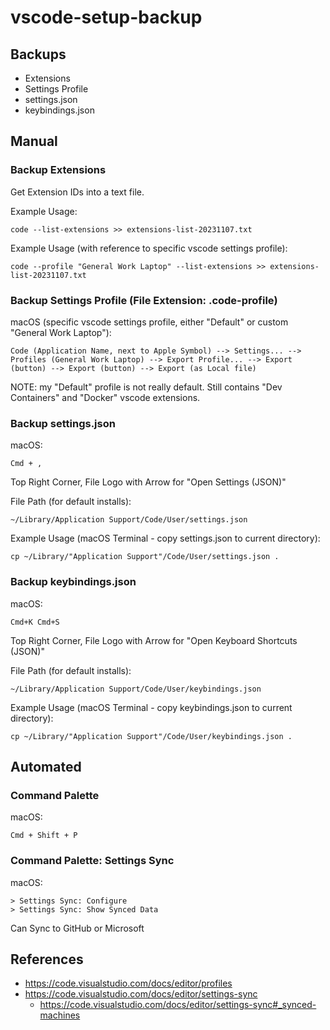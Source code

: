 # vscode-setup-backup

## Backups
- Extensions
- Settings Profile
- settings.json
- keybindings.json


## Manual
### Backup Extensions
Get Extension IDs into a text file.

Example Usage: 
```
code --list-extensions >> extensions-list-20231107.txt
```

Example Usage (with reference to specific vscode settings profile):
```
code --profile "General Work Laptop" --list-extensions >> extensions-list-20231107.txt
```

### Backup Settings Profile (File Extension: .code-profile)
macOS (specific vscode settings profile, either "Default" or custom "General Work Laptop"):
```
Code (Application Name, next to Apple Symbol) --> Settings... --> Profiles (General Work Laptop) --> Export Profile... --> Export (button) --> Export (button) --> Export (as Local file)
```

NOTE: my "Default" profile is not really default. Still contains "Dev Containers" and "Docker" vscode extensions.

### Backup settings.json
macOS:
```
Cmd + ,
```

Top Right Corner, File Logo with Arrow for "Open Settings (JSON)"

File Path (for default installs): 
```
~/Library/Application Support/Code/User/settings.json
```

Example Usage (macOS Terminal - copy settings.json to current directory):
```
cp ~/Library/"Application Support"/Code/User/settings.json .
```

### Backup keybindings.json
macOS:
```
Cmd+K Cmd+S
```

Top Right Corner, File Logo with Arrow for "Open Keyboard Shortcuts (JSON)"

File Path (for default installs):
```
~/Library/Application Support/Code/User/keybindings.json
```

Example Usage (macOS Terminal - copy keybindings.json to current directory):
```
cp ~/Library/"Application Support"/Code/User/keybindings.json .
```

## Automated
### Command Palette
macOS: 
```
Cmd + Shift + P
```

### Command Palette: Settings Sync
macOS:
```
> Settings Sync: Configure
> Settings Sync: Show Synced Data
```

Can Sync to GitHub or Microsoft

## References
- https://code.visualstudio.com/docs/editor/profiles
- https://code.visualstudio.com/docs/editor/settings-sync
  - https://code.visualstudio.com/docs/editor/settings-sync#_synced-machines